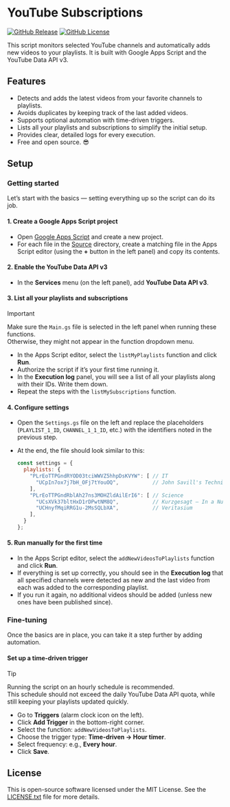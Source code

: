 # YouTube Subscriptions

[![GitHub Release](https://img.shields.io/github/v/release/Tholdrim/YouTube-Subscriptions?style=flat-square)](https://github.com/Tholdrim/YouTube-Subscriptions/releases/latest)
[![GitHub License](https://img.shields.io/github/license/Tholdrim/YouTube-Subscriptions?style=flat-square)](LICENSE.txt)

This script monitors selected YouTube channels and automatically adds new videos to your playlists.
It is built with Google Apps Script and the YouTube Data API v3.

## Features

- Detects and adds the latest videos from your favorite channels to playlists.
- Avoids duplicates by keeping track of the last added videos.
- Supports optional automation with time-driven triggers.
- Lists all your playlists and subscriptions to simplify the initial setup.
- Provides clear, detailed logs for every execution.
- Free and open source. :sunglasses:

## Setup

### Getting started

Let’s start with the basics — setting everything up so the script can do its job.

#### 1. Create a Google Apps Script project

- Open [Google Apps Script](https://script.google.com/) and create a new project.
- For each file in the [Source](Source) directory, create a matching file in the Apps Script editor (using the **+** button in the left panel) and copy its contents.

#### 2. Enable the YouTube Data API v3

- In the **Services** menu (on the left panel), add **YouTube Data API v3**.

#### 3. List all your playlists and subscriptions

> [!IMPORTANT]
> Make sure the `Main.gs` file is selected in the left panel when running these functions.  
> Otherwise, they might not appear in the function dropdown menu.

- In the Apps Script editor, select the `listMyPlaylists` function and click **Run**.
- Authorize the script if it’s your first time running it.
- In the **Execution log** panel, you will see a list of all your playlists along with their IDs. Write them down.
- Repeat the steps with the `listMySubscriptions` function.

#### 4. Configure settings

- Open the `Settings.gs` file on the left and replace the placeholders (`PLAYLIST_1_ID`, `CHANNEL_1_1_ID`, etc.) with the identifiers noted in the previous step.
- At the end, the file should look similar to this:

  ```javascript
  const settings = {
    playlists: {
      "PLrEoTTPGndRYOD03tciWWVZ5hhpDsKVYW": [ // IT
        "UCpIn7ox7j7bH_OFj7tYouOQ",           // John Savill's Technical Training
      ],
      "PLrEoTTPGndRblAh27ns3MOHZldAilErI6": [ // Science
        "UCsXVk37bltHxD1rDPwtNM8Q",           // Kurzgesagt – In a Nutshell
        "UCHnyfMqiRRG1u-2MsSQLbXA",           // Veritasium
      ],
    }
  };
  ```

#### 5. Run manually for the first time

- In the Apps Script editor, select the `addNewVideosToPlaylists` function and click **Run**.
- If everything is set up correctly, you should see in the **Execution log** that all specified channels were detected as new and the last video from each was added to the corresponding playlist.
- If you run it again, no additional videos should be added (unless new ones have been published since).

### Fine-tuning

Once the basics are in place, you can take it a step further by adding automation.

#### Set up a time-driven trigger

> [!TIP]
> Running the script on an hourly schedule is recommended.  
> This schedule should not exceed the daily YouTube Data API quota, while still keeping your playlists updated quickly.

- Go to **Triggers** (alarm clock icon on the left).
- Click **Add Trigger** in the bottom-right corner.
- Select the function: `addNewVideosToPlaylists`.
- Choose the trigger type: **Time-driven → Hour timer**.
- Select frequency: e.g., **Every hour**.
- Click **Save**.

## License

This is open-source software licensed under the MIT License. See the [LICENSE.txt](LICENSE.txt) file for more details.
